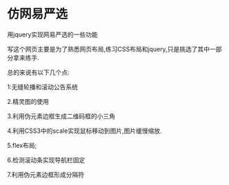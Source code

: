 # 仿网易严选



用jquery实现网易严选的一些功能

写这个网页主要是为了熟悉网页布局,练习CSS布局和jquery,只是挑选了其中一部分拿来练手.







总的来说有以下几个点:

1:无缝轮播和滚动公告系统





2.精灵图的使用





3.利用伪元素边框生成二维码框的小三角



4.利用CSS3中的scale实现鼠标移动到图片,图片缓慢缩放.



5.flex布局;



6.检测滚动条实现导航栏固定



7.利用伪元素边框形成分隔符


